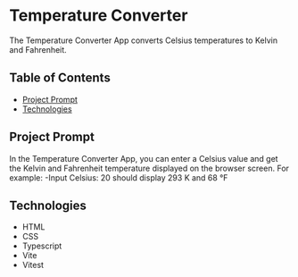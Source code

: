 # **Temperature Converter**

The Temperature Converter App converts Celsius temperatures to Kelvin and Fahrenheit.

## Table of Contents

- [Project Prompt](#project-prompt)
- [Technologies](#technologies)

## Project Prompt

In the Temperature Converter App, you can enter a Celsius value and get the Kelvin and Fahrenheit temperature displayed on the browser screen.
For example:
-Input Celsius: 20 should display 293 K and 68 °F

## Technologies

- HTML
- CSS
- Typescript
- Vite
- Vitest

